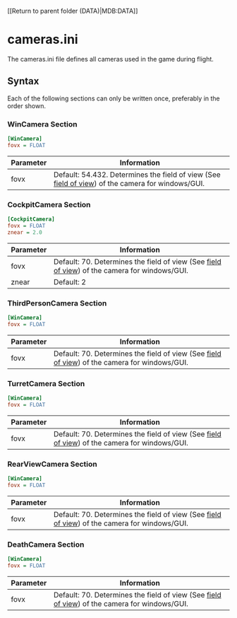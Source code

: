 [[Return to parent folder (DATA)|MDB:DATA]]

# cameras.ini 

The cameras.ini file defines all cameras used in the game during flight.

 ## Syntax 

Each of the following sections can only be written once, preferably in the order shown.

### WinCamera Section
```ini
[WinCamera] 
fovx = FLOAT
```
|Parameter|Information|
|--|--|
|fovx|Default: 54.432. Determines the field of view (See [field of view](https://en.wikipedia.org/wiki/Field_of_view "w:Field_of_view")) of the camera for windows/GUI.|

### CockpitCamera Section
```ini
[CockpitCamera] 
fovx = FLOAT 
znear = 2.0
```
|Parameter|Information|
|--|--|
|fovx|Default: 70. Determines the field of view (See [field of view](https://en.wikipedia.org/wiki/Field_of_view "w:Field_of_view")) of the camera for windows/GUI.|
|znear|Default: 2|

### ThirdPersonCamera Section
```ini
[WinCamera]
fovx = FLOAT
```
|Parameter|Information|
|--|--|
|fovx|Default: 70. Determines the field of view (See [field of view](https://en.wikipedia.org/wiki/Field_of_view "w:Field_of_view")) of the camera for windows/GUI.|

### TurretCamera Section
```ini
[WinCamera] 
fovx = FLOAT
```
|Parameter|Information|
|--|--|
|fovx|Default: 70. Determines the field of view (See [field of view](https://en.wikipedia.org/wiki/Field_of_view "w:Field_of_view")) of the camera for windows/GUI.|

### RearViewCamera Section
```ini
[WinCamera] 
fovx = FLOAT
```
|Parameter|Information|
|--|--|
|fovx|Default: 70. Determines the field of view (See [field of view](https://en.wikipedia.org/wiki/Field_of_view "w:Field_of_view")) of the camera for windows/GUI.|

### DeathCamera Section
```ini
[WinCamera] 
fovx = FLOAT
```
|Parameter|Information|
|--|--|
|fovx|Default: 70. Determines the field of view (See [field of view](https://en.wikipedia.org/wiki/Field_of_view "w:Field_of_view")) of the camera for windows/GUI.|
